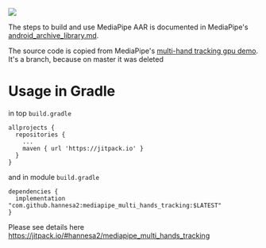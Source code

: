 [![](https://jitpack.io/v/hannesa2/mediapipe_multi_hands_tracking.svg)](https://jitpack.io/#hannesa2/mediapipe_multi_hands_tracking)

The steps to build and use MediaPipe AAR is documented in MediaPipe's [android_archive_library.md](https://github.com/google/mediapipe/blob/master//docs/getting_started/android_archive_library.md).

The source code is copied from MediaPipe's [multi-hand tracking gpu demo](https://github.com/hannesa2/mediapipe/tree/LastMultihandTrackiing/mediapipe/examples/android/src/java/com/google/mediapipe/apps/multihandtrackinggpu).
It's a branch, because on master it was deleted

# Usage in Gradle

in top `build.gradle`

    allprojects {
	  repositories {
	    ...
	    maven { url 'https://jitpack.io' }
	  }
	}

and in module `build.gradle`

	dependencies {
	  implementation "com.github.hannesa2:mediapipe_multi_hands_tracking:$LATEST"
	}

Please see details here https://jitpack.io/#hannesa2/mediapipe_multi_hands_tracking
